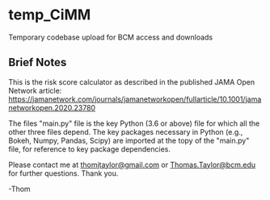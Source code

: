# temp_CiMM
Temporary codebase upload for BCM access and downloads


## Brief Notes
This is the risk score calculator as described in the published JAMA Open Network article: 
https://jamanetwork.com/journals/jamanetworkopen/fullarticle/10.1001/jamanetworkopen.2020.23780

The files "main.py" file is the key Python (3.6 or above) file for which all the other three files depend. The key packages necessary in Python (e.g., Bokeh, Numpy, Pandas, Scipy) are imported at the topy of the "main.py" file, for reference to key package dependencies.

Please contact me at thomjtaylor@gmail.com or Thomas.Taylor@bcm.edu for further questions. Thank you.

-Thom
